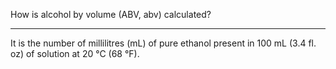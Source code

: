 How is alcohol by volume (ABV, abv) calculated?

---

It is the number of millilitres (mL) of pure ethanol present in 100 mL (3.4 fl. oz) of solution at 20 °C (68 °F).
